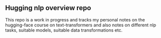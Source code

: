## Hugging nlp overview repo

This repo is a work in progress and tracks my personal notes on the hugging-face course on text-transformers and also notes on different nlp tasks, suitable models, suitable data transformations etc.


